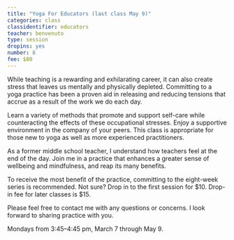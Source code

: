 ```yaml
---
title: "Yoga For Educators (last class May 9)"
categories: class
classidentifier: educators
teacher: benvenuto
type: session
dropins: yes
number: 8
fee: $80
---
```

While teaching is a rewarding and exhilarating career, it can also create stress
that leaves us mentally and physically depleted. Committing to a yoga practice
has been a proven aid in releasing and reducing tensions that accrue as a result
of the work we do each day.

Learn a variety of methods that promote and support self-care while counteracting
the effects of these occupational stresses. Enjoy a supportive environment in the
company of your peers. This class is appropriate for those new to yoga as well
as more experienced practitioners.

As a former middle school teacher, I understand how teachers feel at the end of
the day. Join me in a practice that enhances a greater sense of wellbeing and
mindfulness, and reap its many benefits.

To receive the most benefit of the practice, committing to the eight-week series
is recommended. Not sure? Drop in to the first session for $10. Drop-in fee for
later classes is $15.

Please feel free to contact me with any questions or concerns. I look forward to
sharing practice with you.

Mondays from 3:45–4:45 pm, March 7 through May 9.
